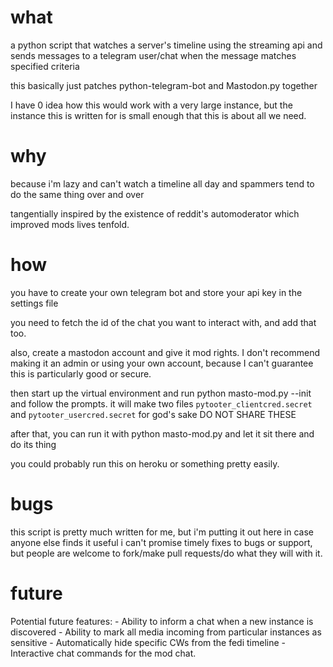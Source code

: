 # what

a python script that watches a server's timeline using the streaming api and sends messages to a telegram user/chat when the message matches specified criteria

this basically just patches python-telegram-bot and Mastodon.py together

I have 0 idea how this would work with a very large instance, but the instance this is written for is small enough that this is about all we need.

# why

because i'm lazy and can't watch a timeline all day and spammers tend to do the same thing over and over

tangentially inspired by the existence of reddit's automoderator which improved mods lives tenfold.

# how

you have to create your own telegram bot and store your api key in the settings file

you need to fetch the id of the chat you want to interact with, and add that too.

also, create a mastodon account and give it mod rights. I don't recommend making it an admin or using your own account, because I can't guarantee this is particularly good or secure.


then start up the virtual environment and run python masto-mod.py --init and follow the prompts.
it will make two files `pytooter_clientcred.secret` and `pytooter_usercred.secret` for god's sake DO NOT SHARE THESE 

after that, you can run it with python masto-mod.py and let it sit there and do its thing

you could probably run this on heroku or something pretty easily.

# bugs

this script is pretty much written for me, but i'm putting it out here in case anyone else finds it useful
i can't promise timely fixes to bugs or support, but people are welcome to fork/make pull requests/do what they will with it.

# future

Potential future features:
    - Ability to inform a chat when a new instance is discovered
    - Ability to mark all media incoming from particular instances as sensitive
    - Automatically hide specific CWs from the fedi timeline
    - Interactive chat commands for the mod chat.